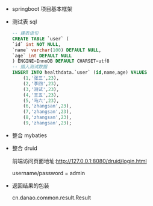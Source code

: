 - springboot 项目基本框架

- 测试表 sql

  ```sql
  -- 建表语句
  CREATE TABLE `user` (
  `id` int NOT NULL,
  `name` varchar(100) DEFAULT NULL,
  `age` int DEFAULT NULL
  ) ENGINE=InnoDB DEFAULT CHARSET=utf8
  -- 插入测试数据
  INSERT INTO healthdata.`user` (id,name,age) VALUES
      (1,'张三',23),
      (2,'李四',23),
      (3,'测试',23),
      (4,'王五',23),
      (5,'马六',23),
      (6,'zhangsan',23),
      (7,'zhangsan',23),
      (8,'zhangsan',23),
      (9,'zhangsan',23);
  ```

- 整合 mybaties

- 整合 druid

  前端访问页面地址:http://127.0.0.1:8080/druid/login.html

  username/password = admin

- 返回结果的包装

  cn.danao.common.result.Result
